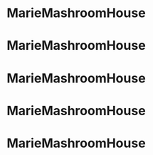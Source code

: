 # MarieMashroomHouse
# MarieMashroomHouse
# MarieMashroomHouse
# MarieMashroomHouse
# MarieMashroomHouse
